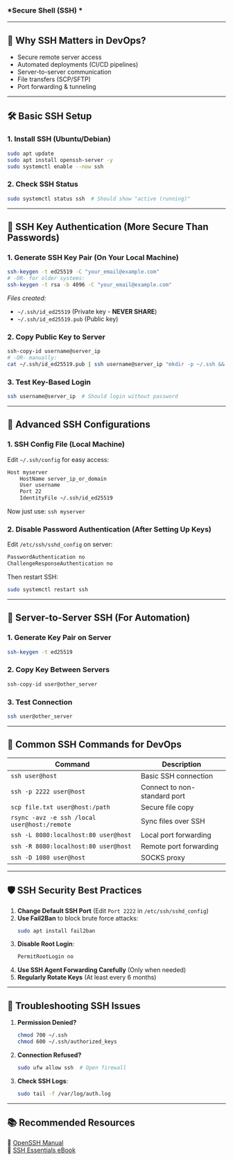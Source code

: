 
### *Secure Shell (SSH) *

---

## **🔐 Why SSH Matters in DevOps?**
- Secure remote server access
- Automated deployments (CI/CD pipelines)
- Server-to-server communication
- File transfers (SCP/SFTP)
- Port forwarding & tunneling

---

## **🛠️ Basic SSH Setup**

### **1. Install SSH (Ubuntu/Debian)**
```bash
sudo apt update
sudo apt install openssh-server -y
sudo systemctl enable --now ssh
```

### **2. Check SSH Status**
```bash
sudo systemctl status ssh  # Should show "active (running)"
```

---

## **🔑 SSH Key Authentication (More Secure Than Passwords)**

### **1. Generate SSH Key Pair (On Your Local Machine)**
```bash
ssh-keygen -t ed25519 -C "your_email@example.com"
# -OR- for older systems:
ssh-keygen -t rsa -b 4096 -C "your_email@example.com"
```
*Files created:*
- `~/.ssh/id_ed25519` (Private key - **NEVER SHARE**)
- `~/.ssh/id_ed25519.pub` (Public key)

### **2. Copy Public Key to Server**
```bash
ssh-copy-id username@server_ip
# -OR- manually:
cat ~/.ssh/id_ed25519.pub | ssh username@server_ip "mkdir -p ~/.ssh && cat >> ~/.ssh/authorized_keys"
```

### **3. Test Key-Based Login**
```bash
ssh username@server_ip  # Should login without password
```

---

## **🚀 Advanced SSH Configurations**

### **1. SSH Config File (Local Machine)**
Edit `~/.ssh/config` for easy access:
```bash
Host myserver
    HostName server_ip_or_domain
    User username
    Port 22
    IdentityFile ~/.ssh/id_ed25519
```
Now just use: `ssh myserver`

### **2. Disable Password Authentication (After Setting Up Keys)**
Edit `/etc/ssh/sshd_config` on server:
```bash
PasswordAuthentication no
ChallengeResponseAuthentication no
```
Then restart SSH:
```bash
sudo systemctl restart ssh
```

---

## **🔄 Server-to-Server SSH (For Automation)**

### **1. Generate Key Pair on Server**
```bash
ssh-keygen -t ed25519
```

### **2. Copy Key Between Servers**
```bash
ssh-copy-id user@other_server
```

### **3. Test Connection**
```bash
ssh user@other_server
```

---

## **🔧 Common SSH Commands for DevOps**

| Command | Description |
|---------|-------------|
| `ssh user@host` | Basic SSH connection |
| `ssh -p 2222 user@host` | Connect to non-standard port |
| `scp file.txt user@host:/path` | Secure file copy |
| `rsync -avz -e ssh /local user@host:/remote` | Sync files over SSH |
| `ssh -L 8080:localhost:80 user@host` | Local port forwarding |
| `ssh -R 8080:localhost:80 user@host` | Remote port forwarding |
| `ssh -D 1080 user@host` | SOCKS proxy |

---

## **🛡️ SSH Security Best Practices**

1. **Change Default SSH Port** (Edit `Port 2222` in `/etc/ssh/sshd_config`)
2. **Use Fail2Ban** to block brute force attacks:
   ```bash
   sudo apt install fail2ban
   ```
3. **Disable Root Login**:
   ```bash
   PermitRootLogin no
   ```
4. **Use SSH Agent Forwarding Carefully** (Only when needed)
5. **Regularly Rotate Keys** (At least every 6 months)

---

## **🚨 Troubleshooting SSH Issues**

1. **Permission Denied?**
   ```bash
   chmod 700 ~/.ssh
   chmod 600 ~/.ssh/authorized_keys
   ```
2. **Connection Refused?**
   ```bash
   sudo ufw allow ssh  # Open firewall
   ```
3. **Check SSH Logs**:
   ```bash
   sudo tail -f /var/log/auth.log
   ```

---

## **📚 Recommended Resources**
🔗 [OpenSSH Manual](https://www.openssh.com/manual.html)  
🔗 [SSH Essentials eBook](https://www.digitalocean.com/community/books/ssh-essentials)
